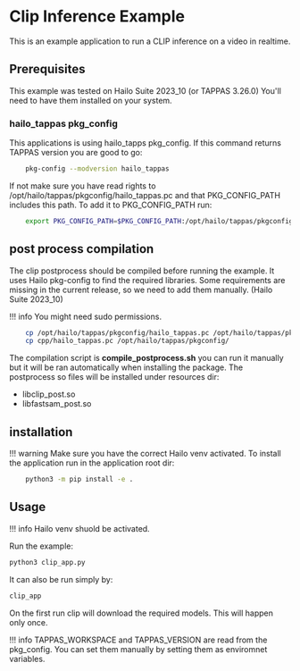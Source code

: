 # Clip Inference Example

This is an example application to run a CLIP inference on a video in realtime.

## Prerequisites
This example was tested on Hailo Suite 2023_10 (or TAPPAS 3.26.0)
You'll need to have them installed on your system.
### hailo_tappas pkg_config
This applications is using hailo_tapps pkg_config. 
If this command returns TAPPAS version you are good to go:
```bash
    pkg-config --modversion hailo_tappas
```
If not make sure you have read rights to /opt/hailo/tappas/pkgconfig/hailo_tappas.pc and that PKG_CONFIG_PATH includes this path.
To add it to PKG_CONFIG_PATH run:
```bash
    export PKG_CONFIG_PATH=$PKG_CONFIG_PATH:/opt/hailo/tappas/pkgconfig/
```

## post process compilation
The clip postprocess should be compiled before running the example. It uses Hailo pkg-config to find the required libraries.
Some requirements are missing in the current release, so we need to add them manually. (Hailo Suite 2023_10)

!!! info You might need sudo permissions.
```bash
    cp /opt/hailo/tappas/pkgconfig/hailo_tappas.pc /opt/hailo/tappas/pkgconfig/hailo_tappas.pc.bkp
    cp cpp/hailo_tappas.pc /opt/hailo/tappas/pkgconfig/
```
The compilation script is **compile_postprocess.sh** you can run it manually but it will be ran automatically when installing the package.
The postprocess so files will be installed under resources dir:
- libclip_post.so
- libfastsam_post.so


## installation
!!! warning Make sure you have the correct Hailo venv activated.
To install the application run in the application root dir:
```bash 
    python3 -m pip install -e .
```


## Usage
!!! info Hailo venv shuold be activated. 

Run the example:
```bash
python3 clip_app.py
```
It can also be run simply by:
```bash
clip_app
```

On the first run clip will download the required models. This will happen only once.

!!! info TAPPAS_WORKSPACE and TAPPAS_VERSION are read from the pkg_config. You can set them manually by setting them as enviromnet variables.
